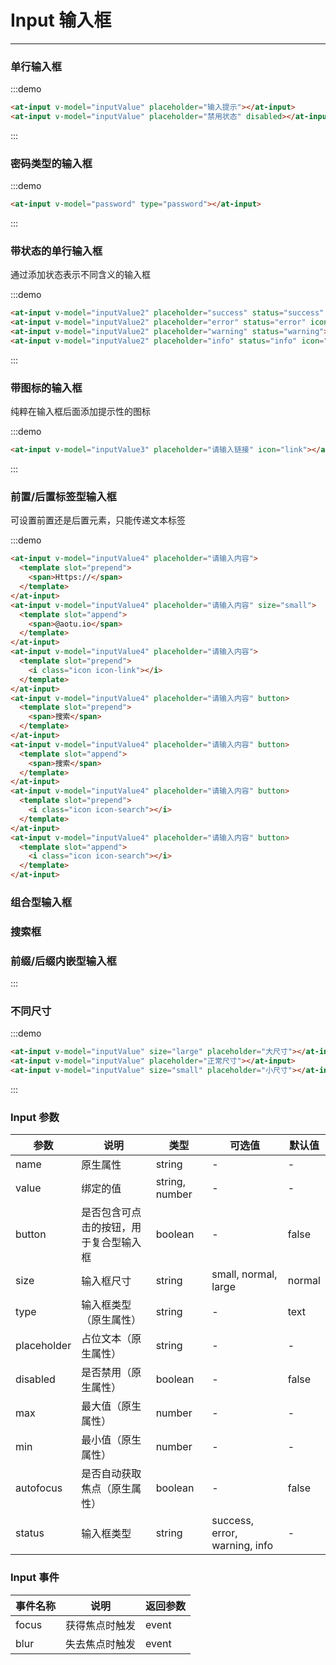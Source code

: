 
# Input 输入框

----

### 单行输入框

:::demo

```html
<at-input v-model="inputValue" placeholder="输入提示"></at-input>
<at-input v-model="inputValue" placeholder="禁用状态" disabled></at-input>
```

:::

### 密码类型的输入框

:::demo

```html
<at-input v-model="password" type="password"></at-input>
```

:::

### 带状态的单行输入框

通过添加状态表示不同含义的输入框

:::demo

```html
<at-input v-model="inputValue2" placeholder="success" status="success" icon="circle-correct"></at-input>
<at-input v-model="inputValue2" placeholder="error" status="error" icon="circle-cancel"></at-input>
<at-input v-model="inputValue2" placeholder="warning" status="warning"></at-input>
<at-input v-model="inputValue2" placeholder="info" status="info" icon="info"></at-input>
```

:::

### 带图标的输入框

纯粹在输入框后面添加提示性的图标

:::demo

```html
<at-input v-model="inputValue3" placeholder="请输入链接" icon="link"></at-input>
```

:::

### 前置/后置标签型输入框

可设置前置还是后置元素，只能传递文本标签

:::demo

```html
<at-input v-model="inputValue4" placeholder="请输入内容">
  <template slot="prepend">
    <span>Https://</span>
  </template>
</at-input>
<at-input v-model="inputValue4" placeholder="请输入内容" size="small">
  <template slot="append">
    <span>@aotu.io</span>
  </template>
</at-input>
<at-input v-model="inputValue4" placeholder="请输入内容">
  <template slot="prepend">
    <i class="icon icon-link"></i>
  </template>
</at-input>
<at-input v-model="inputValue4" placeholder="请输入内容" button>
  <template slot="prepend">
    <span>搜索</span>
  </template>
</at-input>
<at-input v-model="inputValue4" placeholder="请输入内容" button>
  <template slot="append">
    <span>搜索</span>
  </template>
</at-input>
<at-input v-model="inputValue4" placeholder="请输入内容" button>
  <template slot="prepend">
    <i class="icon icon-search"></i>
  </template>
</at-input>
<at-input v-model="inputValue4" placeholder="请输入内容" button>
  <template slot="append">
    <i class="icon icon-search"></i>
  </template>
</at-input>
```

### 组合型输入框

### 搜索框

### 前缀/后缀内嵌型输入框

:::

### 不同尺寸

:::demo

```html
<at-input v-model="inputValue" size="large" placeholder="大尺寸"></at-input>
<at-input v-model="inputValue" placeholder="正常尺寸"></at-input>
<at-input v-model="inputValue" size="small" placeholder="小尺寸"></at-input>
```

:::

### Input 参数

| 参数      | 说明          | 类型      | 可选值                           | 默认值  |
|---------- |-------------- |---------- |--------------------------------  |-------- |
| name | 原生属性 | string | - | - |
| value | 绑定的值 | string, number | - | - |
| button | 是否包含可点击的按钮，用于复合型输入框 | boolean | - | false |
| size | 输入框尺寸 | string | small, normal, large | normal |
| type | 输入框类型（原生属性） | string | - | text |
| placeholder | 占位文本（原生属性） | string | - | - |
| disabled | 是否禁用（原生属性） | boolean | - | false |
| max | 最大值（原生属性） | number | - | - |
| min | 最小值（原生属性） | number | - | - |
| autofocus | 是否自动获取焦点（原生属性） | boolean | - | false |
| status | 输入框类型 | string | success, error, warning, info | - |

### Input 事件

| 事件名称 | 说明          | 返回参数  |
|---------- |-------------- |---------- |
| focus | 获得焦点时触发 | event |
| blur | 失去焦点时触发 | event |

<script>
export default {
  data() {
    return {
      inputValue: '',
      inputValue2: '',
      inputValue3: '',
      inputValue4: '',
      password: ''
    }
  }
}
</script>

<style lang="sass" scoped>
.at-input {
  width: 200px;

  & + .at-input {
    margin-top: 15px;
  }
}
</style>
